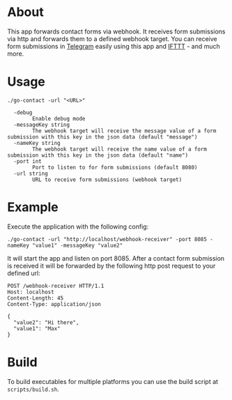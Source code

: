 # About
This app forwards contact forms via webhook. It receives form submissions via http and forwards them to a defined
webhook target. You can receive form submissions in [Telegram](https://telegram.org/) easily using this
app and [IFTTT](https://ifttt.com/) - and much more.

# Usage
```
./go-contact -url "<URL>"
```
```
  -debug
    	Enable debug mode
  -messageKey string
    	The webhook target will receive the message value of a form submission with this key in the json data (default "message")
  -nameKey string
    	The webhook target will receive the name value of a form submission with this key in the json data (default "name")
  -port int
    	Port to listen to for form submissions (default 8080)
  -url string
    	URL to receive form submissions (webhook target)

```

# Example
Execute the application with the following config:
```
./go-contact -url "http://localhost/webhook-receiver" -port 8085 -nameKey "value1" -messageKey "value2"
```

It will start the app and listen on port 8085. After a contact form submission is received it will be forwarded
by the following http post request to your defined url:
```
POST /webhook-receiver HTTP/1.1
Host: localhost
Content-Length: 45
Content-Type: application/json

{
  "value2": "Hi there",
  "value1": "Max"
}
```


# Build
To build executables for multiple platforms you can use the build script at `scripts/build.sh`.